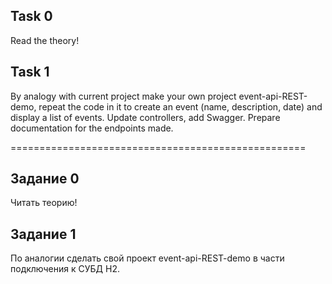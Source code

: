 ## Task 0
Read the theory!

## Task 1
By analogy with current project make your own project event-api-REST-demo,
repeat the code in it to create an event (name, description, date) and display a list of events.
Update controllers, add Swagger.
Prepare documentation for the endpoints made.



===================================================

## Задание 0
Читать теорию!

## Задание 1
По аналогии сделать свой проект event-api-REST-demo в части подключения к СУБД H2.



